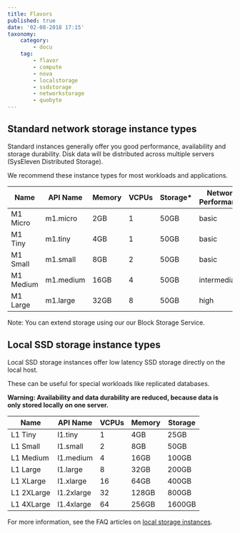 ```yaml
---
title: Flavors
published: true
date: '02-08-2018 17:15'
taxonomy:
    category:
        - docu
    tag:
        - flavor
        - compute
        - nova
        - localstorage
        - ssdstorage
        - networkstorage
        - quobyte
---
```


## Standard network storage instance types

Standard instances generally offer you good performance, availability and storage durability. Disk data will be distributed across multiple servers (SysEleven Distributed Storage).

We recommend these instance types for most workloads and applications.

Name      | API Name    | Memory | VCPUs | Storage* | Network Performance
----------|-------------|--------|-------|----------|--------------------
M1 Micro  |  m1.micro   |  2GB   |   1   |   50GB   | basic
M1 Tiny   |  m1.tiny    |  4GB   |   1   |   50GB   | basic
M1 Small  |  m1.small   |  8GB   |   2   |   50GB   | basic
M1 Medium |  m1.medium  |  16GB  |   4   |   50GB   | intermediate
M1 Large  |  m1.large   |  32GB  |   8   |   50GB   | high


Note: You can extend storage using our our Block Storage Service.

## Local SSD storage instance types

Local SSD storage instances offer low latency SSD storage directly on the local host.

These can be useful for special workloads like replicated databases.

**Warning: Availability and data durability are reduced, because data is only stored locally on one server.**


Name        | API Name    | VCPUs | Memory | Storage
------------|-------------|-------|--------|----------
L1 Tiny     | l1.tiny     |   1   |  4GB   |   25GB
L1 Small    | l1.small    |   2   |  8GB   |   50GB
L1 Medium   | l1.medium   |   4   |  16GB  |  100GB
L1 Large    | l1.large    |   8   |  32GB  |  200GB
L1 XLarge   | l1.xlarge   |  16   |  64GB  |  400GB
L1 2XLarge  | l1.2xlarge  |  32   | 128GB  |  800GB
L1 4XLarge  | l1.4xlarge  |  64   | 256GB  | 1600GB

For more information, see the FAQ articles on [local storage instances](../faq/en/taxonomy?name=tag&val=localstorage).